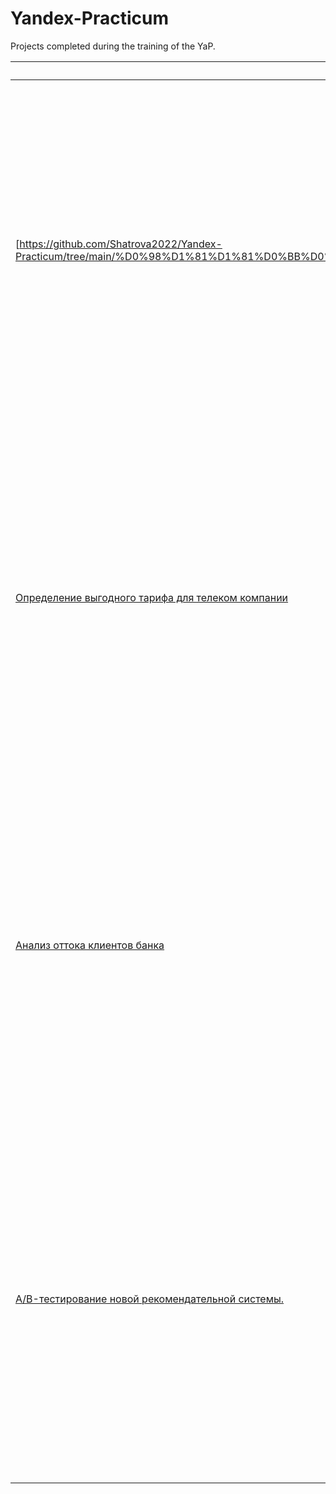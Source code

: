 # Yandex-Practicum
Projects completed during the training of the YaP.

| Название проекта                                           | Описание                                                                                                                                                                                                                                                                                                                                                                                                                              | Используемые библиотеки                                                                                        |
|------------------------------------------------------------|-----------------------------------------------------------------------------------------------------------------------------------------------------------------------------------------------------------------------------------------------------------------------------------------------------------------------------------------------------------------------------------------------------------------------------------------------------------------------------------------------------------|--------------------------------------------|
| [https://github.com/Shatrova2022/Yandex-Practicum/tree/main/%D0%98%D1%81%D1%81%D0%BB%D0%B5%D0%B4%D0%BE%D0%B2%D0%B0%D0%BD%D0%B8%D1%8F%20%D0%BD%D0%B0%D0%B4%D0%B5%D0%B6%D0%BD%D1%8B%D1%85%20%D0%B7%D0%B0%D1%91%D0%BC%D1%89%D0%B8%D0%BA%D0%BE%D0%B2%20%E2%80%94%20%D0%B0%D0%BD%D0%B0%D0%BB%D0%B8%D0%B7%20%D0%B1%D0%B0%D0%BD%D0%BA%D0%BE%D0%B2%D1%81%D0%BA%D0%B8%D1%85%20%D0%B4%D0%B0%D0%BD%D0%BD%D1%8B) | На основе данных кредитного отдела банка исследуется влияние семейного положения и количество детей по факту исключения кредита на срок. Была получена информация о данных. Определенны и обработанны пропуски. Заменены типы данных на соответствующие хранящимся данных. Удалены дубликаты. Категоризованы данные. Один датафрейм декомпозирован на три.                                                                                    | предобработка данных,Python,Pandas                                                                               |
| [Определение выгодного тарифа для телеком компании](https://github.com/Shatrova2022/Yandex-Practicum/tree/main/%D0%9E%D0%BF%D1%80%D0%B5%D0%B4%D0%B5%D0%BB%D0%B5%D0%BD%D0%B8%D0%B5%20%D0%B2%D1%8B%D0%B3%D0%BE%D0%B4%D0%BD%D0%BE%D0%B3%D0%BE%20%D1%82%D0%B0%D1%80%D0%B8%D1%84%D0%B0%20%D0%B4%D0%BB%D1%8F%20%D1%82%D0%B5%D0%BB%D0%B5%D0%BA%D0%BE%D0%BC%20%D0%BA%D0%BE%D0%BC%D0%BF%D0%B0%D0%BD%D0%B8%D0%B8)          | Проведен предварительный анализ использования тарифов на выборке клиентов, проанализировано поведение клиентов при использовании услуг оператора и рекомендованы оптимальные наборы услуг для пользователей. Проведена предобработка данных,и их анализ. Проверены гипотезы о различии выручки абонентов разных тарифов и различия выручки абонентов из Москвы и других регионов.                                                      | Matplotlib,NumPy,Pandas,Python,SciPy,описательная статистика, проверка статистических выводов                  |
| [Анализ оттока клиентов банка](https://github.com/Shatrova2022/Yandex-Practicum/tree/main/%D0%90%D0%BD%D0%B0%D0%BB%D0%B8%D0%B7%20%D0%BE%D1%82%D1%82%D0%BE%D0%BA%D0%B0%20%D0%BA%D0%BB%D0%B8%D0%B5%D0%BD%D1%82%D0%BE%D0%B2%20%D0%B1%D0%B0%D0%BD%D0%BA%D0%B0)                               | Спрогнозирована вероятность оттока; сформированны типичные портреты пользователей: сегментированы по группам, охарактеризованы их основные свойства; проанализированы основные признаки, наиболее сильно влияющие на отток. Проверены гипотезы: о различии среднего уровня заработной платы и о различии среднего возраста клиентов, которые ушли в отток и тех, кто остался.                                                              | Matplotlib, Pandas, Python, Scikit-learn, Seaborn, классификация, кластеризация, Tableau, построение дашбордов |
| [A/B-тестирование новой рекомендательной системы.](https://github.com/Shatrova2022/Yandex-Practikum/tree/main/AB-%D1%82%D0%B5%D1%81%D1%82%D0%B8%D1%80%D0%BE%D0%B2%D0%B0%D0%BD%D0%B8%D0%B5%20%D0%BD%D0%BE%D0%B2%D0%BE%D0%B9%20%D1%80%D0%B5%D0%BA%D0%BE%D0%BC%D0%B5%D0%BD%D0%B4%D0%B0%D1%82%D0%B5%D0%BB%D1%8C%D0%BD%D0%BE%D0%B9%20%D1%81%D0%B8%D1%81%D1%82%D0%B5%D0%BC%D1%8B)          | В ходе разработки проекта, мной были исследованы аналитики событий. Я построила воронку событий, исследовала пути пользователей до покупки. Проанализировала результаты A/B-теста, связанные с улучшением рекомендательной система. Сравнила 2 контрольных группы между собой, убедилась в правильном разделении трафика, а затем сравнила с тестовой группой. Выявлено, что улучшения не повлияли на поведении пользователей. | A/B-тестирование,Matplotlib,Pandas,Python,SciPy,проверка статистических гипотез                                |
